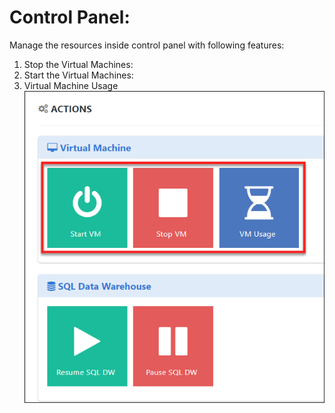 # Control Panel:

Manage the resources inside control panel with following features:

1. Stop the Virtual Machines: 
2. Start the Virtual Machines: 
3. Virtual Machine Usage
 ![](images/vmmanages.png)
 
 












